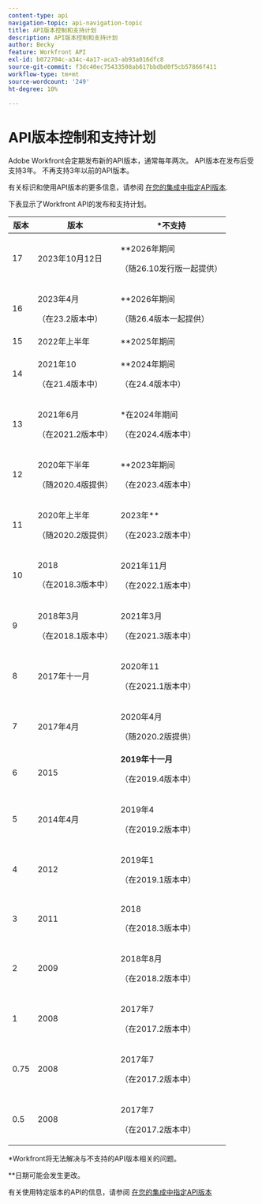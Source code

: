 ```yaml
---
content-type: api
navigation-topic: api-navigation-topic
title: API版本控制和支持计划
description: API版本控制和支持计划
author: Becky
feature: Workfront API
exl-id: b072704c-a34c-4a17-aca3-ab93a016dfc8
source-git-commit: f3dc40ec75433508ab617bbdbd0f5cb57866f411
workflow-type: tm+mt
source-wordcount: '249'
ht-degree: 10%

---
```


# API版本控制和支持计划



Adobe Workfront会定期发布新的API版本，通常每年两次。 API版本在发布后受支持3年。 不再支持3年以前的API版本。

有关标识和使用API版本的更多信息，请参阅 [在您的集成中指定API版本](/help/quicksilver/wf-api/api/specify-api-version-integrations.md).

下表显示了Workfront API的发布和支持计划。

<table style="table-layout:auto"> 
 <col> 
 <col> 
 <col> 
 <thead> 
  <tr> 
   <th><strong>版本</strong> </th> 
   <th><strong>版本</strong> </th> 
   <th><strong>*不支持</strong> </th> 
  </tr> 
 </thead> 
 <tbody> 
 <tr>
   <td>17</td> 
   <td> <p>2023年10月12日</p> </td> 
   <td> <p>**2026年期间</p> <p>（随26.10发行版一起提供）</p> </td> 
  </tr> 
 <tr>
   <td>16</td> 
   <td> <p>2023年4月</p> <p>（在23.2版本中）</p> </td> 
   <td> <p>**2026年期间</p> <p>（随26.4版本一起提供）</p> </td> 
  </tr> 
  <tr> 
   <td>15</td> 
   <td>2022年上半年</td> 
   <td>**2025年期间</td> 
  </tr> 
  <tr> 
   <td>14</td> 
   <td> <p>2021年10</p> <p>（在21.4版本中）</p> </td> 
   <td> <p>**2024年期间</p> <p>（在24.4版本中）</p> </td> 
  </tr> 
  <tr> 
   <td>13</td> 
   <td> <p>2021年6月</p> <p>（在2021.2版本中）</p> </td> 
   <td> <p>*在2024年期间</p> <p>（在2024.4版本中）</p> </td> 
  </tr> 
  <tr> 
   <td>12</td> 
   <td> <p>2020年下半年</p> <p>（随2020.4版提供）</p> </td> 
   <td> <p>**2023年期间</p> <p>（在2023.4版本中）</p> </td> 
  </tr> 
  <tr> 
   <td>11</td> 
   <td> <p>2020年上半年</p> <p>（随2020.2版提供）</p> </td> 
   <td> <p>2023年**</p> <p>（在2023.2版本中）</p> </td> 
  </tr> 
  <tr> 
   <td>10</td> 
   <td> <p>2018</p> <p>（在2018.3版本中）</p> </td> 
   <td> <p>2021年11月</p> <p>（在2022.1版本中）</p> </td> 
  </tr> 
  <tr> 
   <td>9</td> 
   <td> <p>2018年3月</p> <p>（在2018.1版本中）</p> </td> 
   <td> <p>2021年3月</p> <p>（在2021.3版本中）</p> </td> 
  </tr> 
  <tr> 
   <td>8</td> 
   <td>2017年十一月</td> 
   <td> <p>2020年11</p> <p>（在2021.1版本中）</p> </td> 
  </tr> 
  <tr> 
   <td>7</td> 
   <td>2017年4月</td> 
   <td> <p>2020年4月</p> <p>（随2020.2版提供）</p> </td> 
  </tr> 
  <tr> 
   <td>6</td> 
   <td>2015</td> 
   <td><strong>2019年十一月</strong> <p>（在2019.4版本中）</p> </td> 
  </tr> 
  <tr> 
   <td>5</td> 
   <td>2014年4月</td> 
   <td> <p>2019年4</p> <p>（在2019.2版本中）</p> </td> 
  </tr> 
  <tr> 
   <td>4</td> 
   <td>2012</td> 
   <td> <p>2019年1</p> <p>（在2019.1版本中）</p> </td> 
  </tr> 
  <tr> 
   <td>3</td> 
   <td>2011</td> 
   <td> <p>2018</p> <p>（在2018.3版本中）</p> </td> 
  </tr> 
  <tr> 
   <td>2</td> 
   <td>2009</td> 
   <td> <p>2018年8月</p> <p>（在2018.2版本中）</p> </td> 
  </tr> 
  <tr> 
   <td>1</td> 
   <td>2008</td> 
   <td> <p>2017年7</p> <p>（在2017.2版本中）</p> </td> 
  </tr> 
  <tr> 
   <td>0.75</td> 
   <td>2008</td> 
   <td> <p>2017年7</p> <p>（在2017.2版本中）</p> </td> 
  </tr> 
  <tr> 
   <td>0.5</td> 
   <td>2008</td> 
   <td> <p>2017年7</p> <p>（在2017.2版本中）</p> </td> 
  </tr> 
 </tbody> 
</table>

&#42;Workfront将无法解决与不支持的API版本相关的问题。

&#42;&#42;日期可能会发生更改。

有关使用特定版本的API的信息，请参阅 [在您的集成中指定API版本](../../wf-api/api/specify-api-version-integrations.md)
